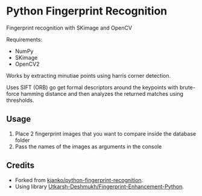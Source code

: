 # Python Fingerprint Recognition

Fingerprint recognition with SKimage and OpenCV

Requirements:
* NumPy
* SKimage
* OpenCV2


Works by extracting minutiae points using harris corner detection.

Uses SIFT (ORB) go get formal descriptors around the keypoints with brute-force hamming distance and then analyzes the returned matches using thresholds.

## Usage

1. Place 2 fingerprint images that you want to compare inside the database folder
2. Pass the names of the images as arguments in the console

## Credits
* Forked from [kjanko/python-fingerprint-recognition](https://github.com/kjanko/python-fingerprint-recognition).
* Using library [Utkarsh-Deshmukh/Fingerprint-Enhancement-Python](https://github.com/Utkarsh-Deshmukh/Fingerprint-Enhancement-Python).
